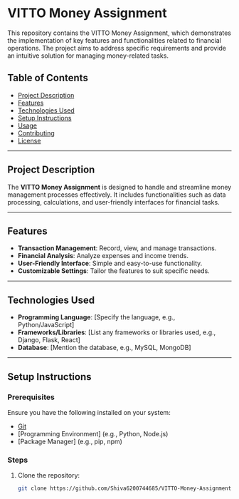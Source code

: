 # VITTO Money Assignment

This repository contains the VITTO Money Assignment, which demonstrates the implementation of key features and functionalities related to financial operations. The project aims to address specific requirements and provide an intuitive solution for managing money-related tasks.

## Table of Contents
- [Project Description](#project-description)
- [Features](#features)
- [Technologies Used](#technologies-used)
- [Setup Instructions](#setup-instructions)
- [Usage](#usage)
- [Contributing](#contributing)
- [License](#license)

---

## Project Description
The **VITTO Money Assignment** is designed to handle and streamline money management processes effectively. It includes functionalities such as data processing, calculations, and user-friendly interfaces for financial tasks.

---

## Features
- **Transaction Management**: Record, view, and manage transactions.
- **Financial Analysis**: Analyze expenses and income trends.
- **User-Friendly Interface**: Simple and easy-to-use functionality.
- **Customizable Settings**: Tailor the features to suit specific needs.

---

## Technologies Used
- **Programming Language**: [Specify the language, e.g., Python/JavaScript]
- **Frameworks/Libraries**: [List any frameworks or libraries used, e.g., Django, Flask, React]
- **Database**: [Mention the database, e.g., MySQL, MongoDB]

---

## Setup Instructions

### Prerequisites
Ensure you have the following installed on your system:
- [Git](https://git-scm.com/)
- [Programming Environment] (e.g., Python, Node.js)
- [Package Manager] (e.g., pip, npm)

### Steps
1. Clone the repository:
   ```bash
   git clone https://github.com/Shiva6200744685/VITTO-Money-Assignment-.git
